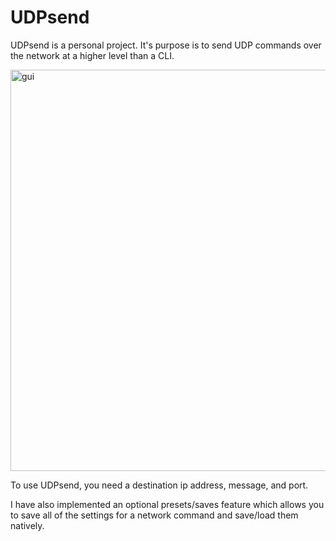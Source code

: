 # UDPsend
UDPsend is a personal project. It's purpose is to send UDP commands over the network at a higher level than a CLI.

<img width="642" alt="gui" src="https://user-images.githubusercontent.com/59177560/197362907-1ddc921d-4f2a-49df-ad1e-b88a51c3dd07.png">

To use UDPsend, you need a destination ip address, message, and port.

I have also implemented an optional presets/saves feature which allows you to save all of the settings for a network command and save/load them natively.